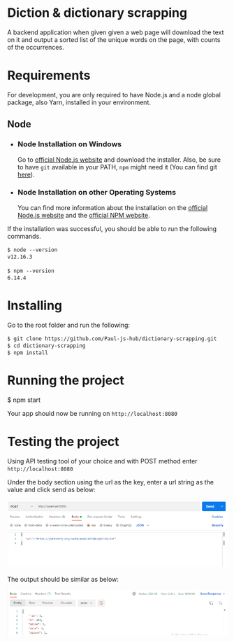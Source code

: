 # Diction & dictionary scrapping

A backend application when given given a web page will download the text on it and output a sorted list of the unique words on the page, with counts of the occurrences.

# Requirements
For development, you are only required to have Node.js and a node global package, also Yarn, installed in your environment.

## Node
- ### Node Installation on Windows
  
  Go to [official Node.js website](https://nodejs.org/) and download the installer.
Also, be sure to have `git` available in your PATH, `npm` might need it (You can find git [here](https://git-scm.com/)).

- ### Node Installation on other Operating Systems
  You can find more information about the installation on the [official Node.js website](https://nodejs.org) and the [official NPM website](https://npmjs.org/).

If the installation was successful, you should be able to run the following commands.

    $ node --version
    v12.16.3

    $ npm --version
    6.14.4

# Installing

Go to the root folder and run the following:

    $ git clone https://github.com/Paul-js-hub/dictionary-scrapping.git
    $ cd dictionary-scrapping
    $ npm install

# Running the project

   $ npm start

Your app should now be running on `http://localhost:8080`

# Testing the project

Using API testing tool of your choice and with POST method enter `http://localhost:8080`

Under the body section using the url as the key, enter a url string as the value and click send as below:   

![Url Post Testing!](/images/url-post-test.png "Url Post Testing Image")

The output should be similar as below:

![Url Post Testing Output!](/images/url-post-test-output.png "Url Post Testing Image Output")